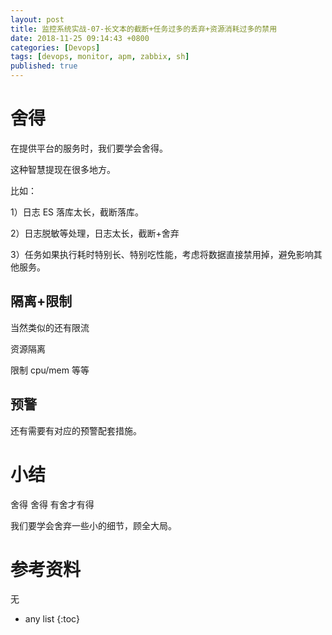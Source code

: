 ```yaml
---
layout: post
title: 监控系统实战-07-长文本的截断+任务过多的丢弃+资源消耗过多的禁用
date: 2018-11-25 09:14:43 +0800
categories: [Devops]
tags: [devops, monitor, apm, zabbix, sh]
published: true
---
```


# 舍得

在提供平台的服务时，我们要学会舍得。

这种智慧提现在很多地方。

比如：

1）日志 ES 落库太长，截断落库。

2）日志脱敏等处理，日志太长，截断+舍弃

3）任务如果执行耗时特别长、特别吃性能，考虑将数据直接禁用掉，避免影响其他服务。

## 隔离+限制

当然类似的还有限流

资源隔离

限制 cpu/mem 等等

## 预警

还有需要有对应的预警配套措施。

# 小结

舍得 舍得 有舍才有得

我们要学会舍弃一些小的细节，顾全大局。

# 参考资料

无

* any list
{:toc}